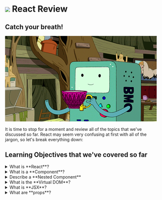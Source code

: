 # ![](https://ga-dash.s3.amazonaws.com/production/assets/logo-9f88ae6c9c3871690e33280fcf557f33.png) React Review


## Catch your breath!
![](./images/tumblr_mqhsk7pUt01sae1ylo1_500.gif)

It is time to stop for a moment and review all of the topics that we've discussed so far. React may seem very confusing at first with all of the jargon, so let's break everything down:

## Learning Objectives that we've covered so far

<details>
<summary>What is **React**?</summary>

> React is a framework created by developers at Facebook. It is aimed at being the 'view' of your Javascript application. It focuses on creating a component-based architecture.

</details>

<details>
  <summary>What is a **Component**?</summary>

> An independent, reusable piece of your user interface.

</details>

<details>
  <summary>Describe a **Nested Component**</summary>

>Components called inside another component (like calling Comment components within a blog Post). Here is a diagram of the flow of information for a Comment component nested inside (called by!) a Post component:

![nested components chart](https://ga-instruction.s3.amazonaws.com/json/REACT/assets/unit1/nested_components_chart.jpg)


</details>

<details>
<summary>What is the **Virtual DOM**?</summary>

> The **Virtual Dom** is avirtual representation, or abstraction, of the DOM. React doesn't apply your changes to the DOM directly. While it creates and manipulates elements, it does so through custom React objects. The results of that manipulation are then rendered to the DOM. This prevents you from having to focus on constantly changing the state of a `<div>` tag.
> 
> Your virtual DOM is compared to the regular DOM, and only the element specified in `ReactDOM.render()` on the page updates.


</details> 

<details>
  <summary>What is **JSX**?</summary>
> **JSX** is an XML standard that React uses to represent HTML elements and components. It looks like a template language but is much more powerful. Each JSX tag represents a React Element, and a React Class is composed of multiple elements. You express your visual user interface through nested JSX tags that can render additional components. JSX is not required for React, but it is incredibly useful.

> JSX can look just like HTML, with `<h1>Hello world!</h1>`, but it can also get far more complicated.
</details>

<details>
<summary>What are **props**?</summary>

> **Props** are arguments passed into a component, like arguments to a function. The component can then use this data to render something or pass the data on to another component. For example, your `App.jsx` could have

>```js
  ReactDOM.render(
  <Hello name={"Nick"} />,
  document.getElementById('root')
)
```

>And your `Hello.jsx` component could have

>```js
function Hello () {
  return (
    <h1>Hello {props.name}!</h1>
  );
}
```
</details>
